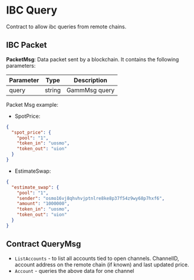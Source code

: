# IBC Query

Contract to allow ibc queries from remote chains.

## IBC Packet

**PacketMsg**:
Data packet sent by a blockchain. It contains the following parameters:

| Parameter | Type   | Description   |
|-----------|--------|---------------|
| query     | string | GammMsg query |


Packet Msg example:
- SpotPrice:
```json
{
  "spot_price": {
    "pool": "1",
    "token_in": "uosmo",
    "token_out": "uion"
  }
}
```

- EstimateSwap:
```json
{
  "estimate_swap": {
    "pool": "1",
    "sender": "osmo16vj8qhvhvjptnlre8ke8p37f54z9wy68p7hxf6",
    "amount": "1000000",
    "token_in": "uosmo",
    "token_out": "uion"
  }
}
```

## Contract QueryMsg

- `ListAccounts` - to list all accounts tied to open channels. ChannelID,
  account address on the remote chain (if known) and last updated price.
- `Account` - queries the above data for one channel
